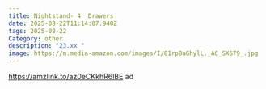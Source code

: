 ```yaml
---
title: Nightstand- 4  Drawers
date: 2025-08-22T11:14:07.940Z
tags: 2025-08-22
Category: other
description: "23.xx "
image: https://m.media-amazon.com/images/I/81rp8aGhylL._AC_SX679_.jpg
---
```

https://amzlink.to/az0eCKkhR6lBE  ad